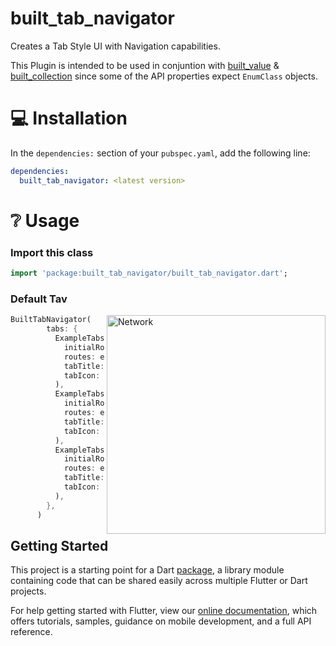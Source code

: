 # built_tab_navigator

Creates a Tab Style UI with Navigation capabilities.

This Plugin is intended to be used in conjuntion with [built_value](://pub.dev/packages/built_value) & [built_collection](https://github.com/google/built_collection.dart) since some of the API properties expect  `EnumClass` objects.

# 💻 Installation
In the `dependencies:` section of your `pubspec.yaml`, add the following line:

```yaml
dependencies:
  built_tab_navigator: <latest version>
```

# ❔ Usage

### Import this class

```dart
import 'package:built_tab_navigator/built_tab_navigator.dart';
```

### Default Tav

<img src="" align = "right" height = "350" alt="Network">

```dart
BuiltTabNavigator(
        tabs: {
          ExampleTabs.example1: TabRoutesDefinition(
            initialRoute: Example1Routes.root,
            routes: example1Routes,
            tabTitle: "Example 1",
            tabIcon: Icons.ac_unit,
          ),
          ExampleTabs.example2: TabRoutesDefinition(
            initialRoute: Example2Routes.root,
            routes: example2Routes,
            tabTitle: "Example 2",
            tabIcon: Icons.accessibility_new,
          ),
          ExampleTabs.example3: TabRoutesDefinition(
            initialRoute: Example2Routes.root,
            routes: example3Routes,
            tabTitle: "Example 3",
            tabIcon: Icons.adb,
          ),
        },
      )
  ```

## Getting Started

This project is a starting point for a Dart
[package](https://flutter.dev/developing-packages/),
a library module containing code that can be shared easily across
multiple Flutter or Dart projects.

For help getting started with Flutter, view our 
[online documentation](https://flutter.dev/docs), which offers tutorials, 
samples, guidance on mobile development, and a full API reference.
